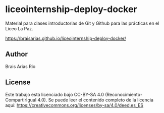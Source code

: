 # liceointernship-deploy-docker
Material para clases introductorias de Git y Github para las prácticas en el Liceo La Paz.

https://braisarias.github.io/liceointernship-deploy-docker/

## Author
Brais Arias Rio

## License

Este trabajo está licenciado bajo CC-BY-SA 4.0 (Reconocimiento-CompartirIgual 4.0). Se puede leer el contenido completo de la licencia aquí: https://creativecommons.org/licenses/by-sa/4.0/deed.es_ES
